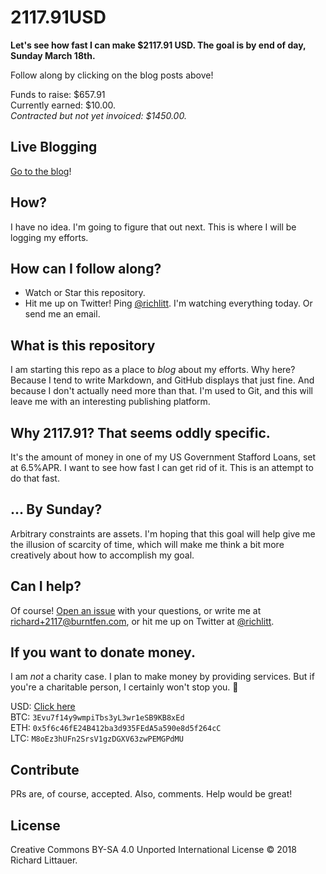 # 2117.91USD

**Let's see how fast I can make $2117.91 USD. The goal is by end of day, Sunday March 18th.**

Follow along by clicking on the blog posts above!

Funds to raise: $657.91  
Currently earned: $10.00.  
_Contracted but not yet invoiced: $1450.00._

## Live Blogging

[Go to the blog](https://richardlitt.github.io/2117.91USD/)!

## How?

I have no idea. I'm going to figure that out next. This is where I will be logging my efforts.

## How can I follow along?

- Watch or Star this repository.
- Hit me up on Twitter! Ping [@richlitt](https://twitter.com/richlitt). I'm watching everything today. Or send me an email.

## What is this repository

I am starting this repo as a place to _blog_ about my efforts. Why here? Because I tend to write Markdown, and GitHub displays that just fine. And because I don't actually need more than that. I'm used to Git, and this will leave me with an interesting publishing platform.

## Why 2117.91? That seems oddly specific.

It's the amount of money in one of my US Government Stafford Loans, set at 6.5%APR. I want to see how fast I can get rid of it. This is an attempt to do that fast.

## ... By Sunday?

Arbitrary constraints are assets. I'm hoping that this goal will help give me the illusion of scarcity of time, which will make me think a bit more creatively about how to accomplish my goal.

## Can I help?

Of course! [Open an issue](https://github.com/RichardLitt/2117.91USD/issues/new) with your questions, or write me at [richard+2117@burntfen.com](mailto:richard+2117@burntfen.com), or hit me up on Twitter at [@richlitt](https://twitter.com/richlitt).

## If you want to donate money.

I am _not_ a charity case. I plan to make money by providing services. But if you're a charitable person, I certainly won't stop you. 🙇‍

USD: [Click here](https://plasso.com/richard@burntfen.com)  
BTC: `3Evu7f14y9wmpiTbs3yL3wr1eSB9KB8xEd`  
ETH: `0x5f6c46fE24B412ba3d935FEdA5a590e8d5f264cC`  
LTC: `M8oEz3hUFn2SrsV1gzDGXV63zwPEMGPdMU`  

## Contribute

PRs are, of course, accepted. Also, comments. Help would be great!

## License

Creative Commons BY-SA 4.0 Unported International License © 2018 Richard Littauer.
